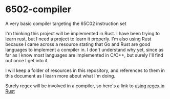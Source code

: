 # 6502-compiler
A very basic compiler targeting the 65C02 instruction set

I'm thinking this project will be implemented in Rust. I have been trying to learn rust, but I need a project to learn it properly. I'm also using Rust because I came across a resource stating that Go and Rust are good languages to implement a compiler in. I don't understand why yet, since as far as I know most languages are implemented in C/C++, but surely I'll find out once I get into it.

I will keep a folder of resources in this repository, and references to them in this document as I learn more about what I'm doing.

Surely regex will be involved in a compiler, so here's a link to [using regex in Rust](https://docs.rs/regex/1.3.4/regex/)